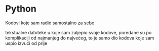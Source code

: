 # Python
Kodovi koje sam radio samostalno za sebe


tekstualne datoteke u koje sam zaljepio svoje kodove, poredane su po komplikaciji od najmanjeg do najvećeg, to je samo dio kodova koje sam uspio izvući od prije
